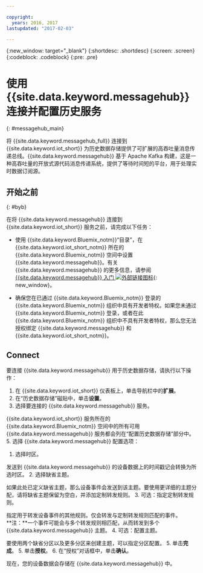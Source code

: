 ```yaml
---

copyright:
  years: 2016, 2017
lastupdated: "2017-02-03"

---
```


{:new_window: target="\_blank"}
{:shortdesc: .shortdesc}
{:screen: .screen}
{:codeblock: .codeblock}
{:pre: .pre}

# 使用 {{site.data.keyword.messagehub}} 连接并配置历史服务  
{: #messagehub_main}

将 {{site.data.keyword.messagehub_full}} 连接到 {{site.data.keyword.iot_short}} 为历史数据存储提供了可扩展的高吞吐量消息传递总线。{{site.data.keyword.messagehub}} 基于 Apache Kafka 构建，这是一种高吞吐量的开放式源代码消息传递系统，提供了等待时间短的平台，用于处理实时数据订阅源。

## 开始之前  
{: #byb}

在将 {{site.data.keyword.messagehub}} 连接到 {{site.data.keyword.iot_short}} 服务之前，请完成以下任务：

- 使用 {{site.data.keyword.Bluemix_notm}}“目录”，在 {{site.data.keyword.iot_short_notm}} 所在的 {{site.data.keyword.Bluemix_notm}} 空间中设置 {{site.data.keyword.messagehub}}。有关 {{site.data.keyword.messagehub}} 的更多信息，请参阅 [{{site.data.keyword.messagehub}} 入门 ![外部链接图标](../../icons/launch-glyph.svg)](https://console.{DomainName}/docs/services/MessageHub/index.html){: new_window}。

- 确保您在已通过 {{site.data.keyword.Bluemix_notm}} 登录的 {{site.data.keyword.Bluemix_notm}} 组织中具有开发者特权。如果您未通过 {{site.data.keyword.Bluemix_notm}} 登录，或者在此 {{site.data.keyword.Bluemix_notm}} 组织中不具有开发者特权，那么您无法授权绑定 {{site.data.keyword.messagehub}} 和 {{site.data.keyword.iot_short_notm}}。

## Connect

要连接 {{site.data.keyword.messagehub}} 用于历史数据存储，请执行以下操作：

1. 在 {{site.data.keyword.iot_short}} 仪表板上，单击导航栏中的**扩展**。
2. 在“历史数据存储”磁贴中，单击**设置**。
4. 选择要连接的 {{site.data.keyword.messagehub}} 服务。
  
{{site.data.keyword.iot_short}} 服务所在的 {{site.data.keyword.Bluemix_notm}} 空间中的所有可用 {{site.data.keyword.messagehub}} 服务都会列在“配置历史数据存储”部分中。
5. 选择 {{site.data.keyword.messagehub}} 配置选项：
 1. 选择时区。
   
发送到 {{site.data.keyword.messagehub}} 的设备数据上的时间戳记会转换为所选时区。
 2. 选择缺省主题。
   
如果此处已定义缺省主题，那么设备事件会发送到该主题。要使用更详细的主题分配，请将缺省主题保留为空白，并添加定制转发规则。
 3. 可选：指定定制转发规则。
   
指定用于转发设备事件的其他规则。仅会转发与定制转发规则匹配的事件。  
 **注：**一个事件可能会与多个转发规则相匹配，从而转发到多个 {{site.data.keyword.messagehub}} 主题。
 4. 可选：配置主题。
   
要使用两个缺省分区以及更多分区来创建主题，可以指定分区配置。
 5. 单击**完成**。
5. 单击**授权**。
6. 在“授权”对话框中，单击**确认**。

现在，您的设备数据会存储在 {{site.data.keyword.messagehub}} 中。
